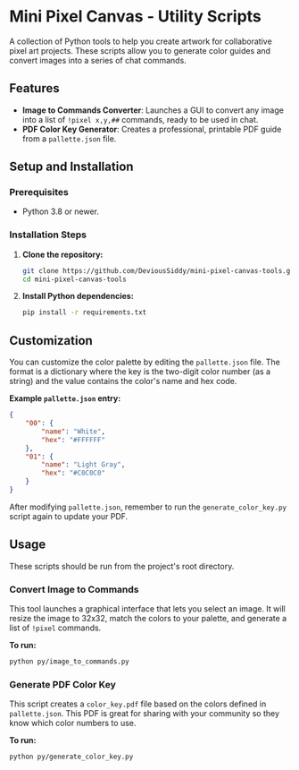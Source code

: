 # Mini Pixel Canvas - Utility Scripts

A collection of Python tools to help you create artwork for collaborative pixel art projects. These scripts allow you to generate color guides and convert images into a series of chat commands.

 <!-- It's a good idea to add a screenshot of your canvas here! -->

## Features

*   **Image to Commands Converter**: Launches a GUI to convert any image into a list of `!pixel x,y,##` commands, ready to be used in chat.
*   **PDF Color Key Generator**: Creates a professional, printable PDF guide from a `pallette.json` file.

## Setup and Installation

### Prerequisites

*   Python 3.8 or newer.

### Installation Steps

1.  **Clone the repository:**
    ```bash
    git clone https://github.com/DeviousSiddy/mini-pixel-canvas-tools.git
    cd mini-pixel-canvas-tools
    ```

2.  **Install Python dependencies:**
    ```bash
    pip install -r requirements.txt
    ```

## Customization

You can customize the color palette by editing the `pallette.json` file. The format is a dictionary where the key is the two-digit color number (as a string) and the value contains the color's name and hex code.

**Example `pallette.json` entry:**
```json
{
    "00": {
        "name": "White",
        "hex": "#FFFFFF"
    },
    "01": {
        "name": "Light Gray",
        "hex": "#C0C0C0"
    }
}
```
After modifying `pallette.json`, remember to run the `generate_color_key.py` script again to update your PDF.

## Usage

These scripts should be run from the project's root directory.

### Convert Image to Commands

This tool launches a graphical interface that lets you select an image. It will resize the image to 32x32, match the colors to your palette, and generate a list of `!pixel` commands.

**To run:**
```bash
python py/image_to_commands.py
```

### Generate PDF Color Key

This script creates a `color_key.pdf` file based on the colors defined in `pallette.json`. This PDF is great for sharing with your community so they know which color numbers to use.

**To run:**
```bash
python py/generate_color_key.py
```

